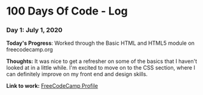# 100 Days Of Code - Log

### Day 1: July 1, 2020

**Today's Progress**: Worked through the Basic HTML and HTML5 module on freecodecamp.org

**Thoughts:** It was nice to get a refresher on some of the basics that I haven't looked at in a little while. I'm excited to move on to the CSS section, where I can definitely 
improve on my front end and design skills.

**Link to work:** [FreeCodeCamp Profile](https://www.freecodecamp.org/kjdowns)
